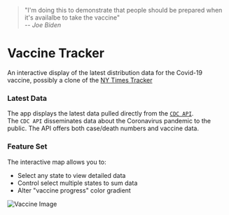 > "I'm doing this to demonstrate that people should be prepared when it's availalbe to take the vaccine"  
> -- _Joe Biden_

# Vaccine Tracker
An interactive display of the latest distribution data for the Covid-19 vaccine, possibly a clone of the [NY Times Tracker](https://www.nytimes.com/interactive/2020/us/covid-19-vaccine-doses.html)

### Latest Data
The app displays the latest data pulled directly from the [`CDC API`](https://data.cdc.gov/Case-Surveillance/COVID-19-Case-Surveillance-Public-Use-Data/vbim-akqf).  
The `CDC API` disseminates data about the Coronavirus pandemic to the public. The API offers both case/death numbers and vaccine data. 

### Feature Set
The interactive map allows you to: 
* Select any state to view detailed data
* Control select multiple states to sum data
* Alter "vaccine progress" color gradient

![Vaccine Image](https://images.unsplash.com/photo-1605289982774-9a6fef564df8?ixid=MXwxMjA3fDB8MHxwaG90by1wYWdlfHx8fGVufDB8fHw%3D&ixlib=rb-1.2.1&auto=format&fit=crop&w=700&q=80)
